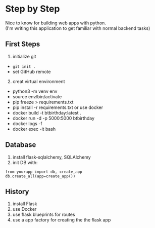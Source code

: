 # Step by Step 
Nice to know for building web apps with python.   
(I'm writing this application to get familiar with normal backend tasks)
## First Steps
1. initialize git  
* `git init .`
* set GitHub remote
2. creat virtual environment
* python3 -m venv env
* source env/bin/activate
* pip freeze > requirements.txt
* pip install -r requirements.txt
or use docker
* docker build -t btbirthday:latest .
* docker run -d -p 5000:5000 btbirthday
* docker logs -f <mycontainer>
* docker exec -it <mycontainer> bash

## Database
1. install flask-sqlalchemy, SQLAlchemy
2. init DB with:
```
from yourapp import db, create_app 
db.create_all(app=create_app())
```



## History
1. install Flask
2. use Docker
3. use flask blueprints for routes
4. use a app factory for creating the the flask app

      